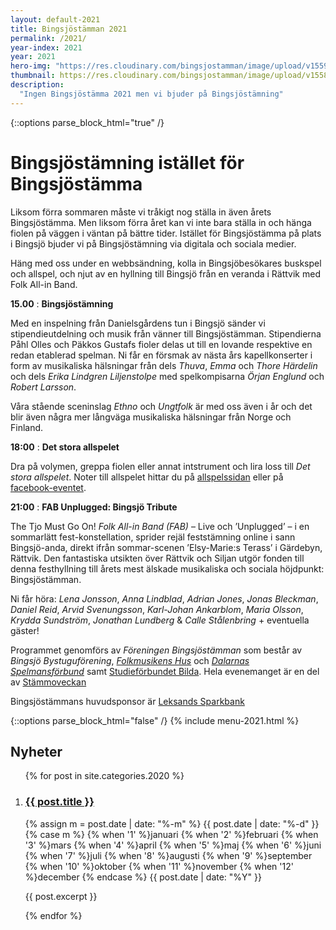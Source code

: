 ```yaml
---
layout: default-2021
title: Bingsjöstämman 2021
permalink: /2021/
year-index: 2021
year: 2021
hero-img: "https://res.cloudinary.com/bingsjostamman/image/upload/v1559022830/hero-2019_mgzjjl.jpg"
thumbnail: https://res.cloudinary.com/bingsjostamman/image/upload/v1558991223/programblad-2019_share_l3hgfh.jpg
description:
  "Ingen Bingsjöstämma 2021 men vi bjuder på Bingsjöstämning"
---
```



{::options parse_block_html="true" /}
<div class="glacier">

# Bingsjöstämning istället för Bingsjöstämma

Liksom förra sommaren måste vi tråkigt nog ställa in även årets Bingsjöstämma. Men liksom förra året kan vi inte bara ställa in och hänga fiolen på väggen i väntan på bättre tider. Istället för Bingsjöstämma på plats i Bingsjö bjuder vi på Bingsjöstämning via digitala och sociala medier.

Häng med oss under en webbsändning, kolla in Bingsjöbesökares buskspel och allspel, och njut av en hyllning till Bingsjö från en veranda i Rättvik med Folk All-in Band.

**15.00**
: **Bingsjöstämning**

Med en inspelning från Danielsgårdens tun i Bingsjö sänder vi stipendieutdelning och musik från vänner till Bingsjöstämman. Stipendierna Påhl Olles och Päkkos Gustafs fioler delas ut till en lovande respektive en redan etablerad spelman. Ni får en försmak av nästa års kapellkonserter i form av musikaliska hälsningar från dels _Thuva_, _Emma_ och _Thore Härdelin_ och dels _Erika Lindgren Liljenstolpe_ med spelkompisarna _Örjan Englund_ och _Robert Larsson_.

Våra stående sceninslag _Ethno_ och _Ungtfolk_ är med oss även i år och det blir även några mer långväga musikaliska hälsningar från Norge och Finland.


**18:00**
: **Det stora allspelet**

Dra på volymen, greppa fiolen eller annat intstrument och lira loss till _Det stora allspelet_. Noter till allspelet hittar du på [allspelssidan](/2021/allspel/) eller på [facebook-eventet](https://www.facebook.com/events/151631240321844).


**21:00**
: **FAB Unplugged: Bingsjö Tribute**

The Tjo Must Go On! _Folk All-in Band (FAB)_ – Live och ’Unplugged’ – i en sommarlätt fest-konstellation, sprider rejäl feststämning online i sann Bingsjö-anda, direkt ifrån sommar-scenen ’Elsy-Marie:s Terass’ i Gärdebyn, Rättvik. Den fantastiska utsikten över Rättvik och Siljan utgör fonden till denna festhyllning till årets mest älskade musikaliska och sociala höjdpunkt: Bingsjöstämman.

Ni får höra: _Lena Jonsson_, _Anna Lindblad_, _Adrian Jones_, _Jonas Bleckman_, _Daniel Reid_, _Arvid Svenungsson_, _Karl-Johan Ankarblom_, _Maria Olsson_, _Krydda Sundström_, _Jonathan Lundberg_ & _Calle Stålenbring_ + eventuella gäster!

Programmet genomförs av _Föreningen Bingsjöstämman_ som består av _Bingsjö Bystuguförening_, _[Folkmusikens Hus](https://folkmusikenshus.se)_ och _[Dalarnas Spelmansförbund](http://www.dalarnasspelmansforbund.se)_ samt [Studieförbundet Bilda](https://www.bilda.nu). Hela evenemanget är en del av [Stämmoveckan](https://stammoveckan.se)

Bingsjöstämmans huvudsponsor är [Leksands Sparkbank](https://www.leksandssparbank.se)


{::options parse_block_html="false" /}
{% include menu-2021.html %}

</div>



<div class="ocean">
<div class="ocean__inner">

<h2>Nyheter</h2>

<ol class="posts">

{% for post in site.categories.2020 %}

  <li class="post">
    <h3><a href="{{ post.url }}">{{ post.title }}</a></h3>
    <p class="meta">
      <time datetime="{{post.date | date: "%Y-%m-%d"}}">
        {% assign m = post.date | date: "%-m" %}
        {{ post.date | date: "%-d" }}
        {% case m %}
          {% when '1' %}januari
          {% when '2' %}februari
          {% when '3' %}mars
          {% when '4' %}april
          {% when '5' %}maj
          {% when '6' %}juni
          {% when '7' %}juli
          {% when '8' %}augusti
          {% when '9' %}september
          {% when '10' %}oktober
          {% when '11' %}november
          {% when '12' %}december
        {% endcase %}
        {{ post.date | date: "%Y" }}
      </time>
    </p>
    <div class="content">
      {{ post.excerpt }}
    </div>
  </li>

{% endfor %}

</ol>

</div>
</div>
